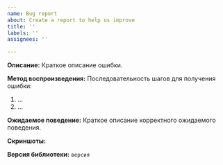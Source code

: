 ```yaml
---
name: Bug report
about: Create a report to help us improve
title: ''
labels: ''
assignees: ''

---
```


**Описание:**
Краткое описание ошибки.

**Метод воспроизведения:**
Последовательность шагов для получения ошибки:
1. ...
2. ...

**Ожидаемое поведение:**
Краткое описание корректного ожидаемого поведения.

**Скриншоты:**

**Версия библиотеки:** `версия`
